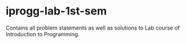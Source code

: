 # iprogg-lab-1st-sem
Contains all problem statements as well as solutions to Lab course of Introduction to Programming.
